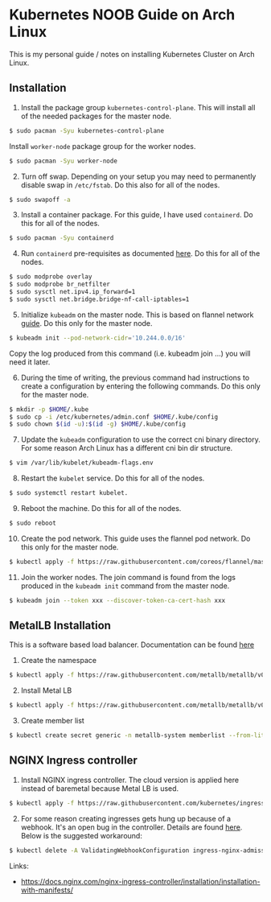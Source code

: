 # Kubernetes NOOB Guide on Arch Linux

This is my personal guide / notes on installing Kubernetes Cluster on Arch Linux.

## Installation
1. Install the package group `kubernetes-control-plane`. This will install all of the needed packages for the master node.

```bash
$ sudo pacman -Syu kubernetes-control-plane
```

Install `worker-node` package group for the worker nodes.

```bash
$ sudo pacman -Syu worker-node
```

2. Turn off swap. Depending on your setup you may need to permanently disable swap in `/etc/fstab`. Do this also for all of the nodes.

```bash
$ sudo swapoff -a
```

3.  Install a container package. For this guide, I have used `containerd`. Do this for all of the nodes.

```bash
$ sudo pacman -Syu containerd
```

4. Run `containerd` pre-requisites as documented [here](https://kubernetes.io/docs/setup/production-environment/container-runtimes/#containerd). Do this for all of the nodes.

```bash
$ sudo modprobe overlay
$ sudo modprobe br_netfilter
$ sudo sysctl net.ipv4.ip_forward=1
$ sudo sysctl net.bridge.bridge-nf-call-iptables=1
```

5. Initialize `kubeadm` on the master node. This is based on flannel network [guide](https://github.com/coreos/flannel/blob/master/Documentation/kubernetes.md). Do this only for the master node.

```bash
$ kubeadm init --pod-network-cidr='10.244.0.0/16'
```

Copy the log produced from this command (i.e. kubeadm join ...) you will need it later.

6. During the time of writing, the previous command had instructions to create a configuration by entering the following commands. Do this only for the master node.

```bash
$ mkdir -p $HOME/.kube 
$ sudo cp -i /etc/kubernetes/admin.conf $HOME/.kube/config 
$ sudo chown $(id -u):$(id -g) $HOME/.kube/config
```

7. Update the `kubeadm` configuration to use the correct cni binary directory. For some reason Arch Linux has a different cni bin dir structure.

```bash
$ vim /var/lib/kubelet/kubeadm-flags.env
```

8. Restart the `kubelet` service. Do this for all of the nodes.

```bash
$ sudo systemctl restart kubelet.
```

9. Reboot the machine. Do this for all of the nodes.

```bash
$ sudo reboot
```

10. Create the pod network. This guide uses the flannel pod network. Do this only for the master node.

```bash
$ kubectl apply -f https://raw.githubusercontent.com/coreos/flannel/master/Documentation/kube-flannel.yml
```

11. Join the worker nodes. The join command is found from the logs produced in the `kubeadm init` command from the master node.

```bash
$ kubeadm join --token xxx --discover-token-ca-cert-hash xxx
```

## MetalLB Installation
This is a software based load balancer. Documentation can be found [here](https://metallb.universe.tf/installation/)

1. Create the namespace

```bash
$ kubectl apply -f https://raw.githubusercontent.com/metallb/metallb/v0.9.5/manifests/namespace.yaml
```

2. Install Metal LB

```bash
$ kubectl apply -f https://raw.githubusercontent.com/metallb/metallb/v0.9.5/manifests/metallb.yaml
```

3. Create member list
```bash
$ kubectl create secret generic -n metallb-system memberlist --from-literal=secretkey="$(openssl rand -base64 128)"
```

## NGINX Ingress controller
1. Install NGINX ingress controller. The cloud version is applied here instead of baremetal because Metal LB is used.
```bash
$ kubectl apply -f https://raw.githubusercontent.com/kubernetes/ingress-nginx/master/deploy/static/provider/cloud/deploy.yaml
```

2. For some reason creating ingresses gets hung up because of a webhook. It's an open bug in the controller. Details are found [here](https://github.com/kubernetes/ingress-nginx/issues/5401#issuecomment-662424306). Below is the suggested workaround:
```bash
$ kubectl delete -A ValidatingWebhookConfiguration ingress-nginx-admission

```

Links:
* https://docs.nginx.com/nginx-ingress-controller/installation/installation-with-manifests/
